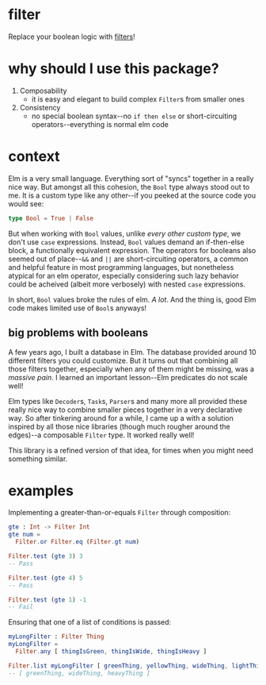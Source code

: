 # filter
Replace your boolean logic with [filters](https://package.elm-lang.org/packages/red-g/filter/latest/Filter)!

# why should I use this package?
1. Composability
   * it is easy and elegant to build complex `Filter`s from smaller ones
2. Consistency
   * no special boolean syntax--no `if then else` or short-circuiting operators--everything is normal elm code

# context
Elm is a very small language. Everything sort of "syncs" together in a really nice way.
But amongst all this cohesion, the `Bool` type always stood out to me.
It is a custom type like any other--if you peeked at the source code you would see:
```elm
type Bool = True | False
```
But when working with `Bool` values, unlike *every other custom type*, we don't use `case` expressions.
Instead, `Bool` values demand an if-then-else block, a functionally equivalent expression.
The operators for booleans also seemed out of place--`&&` and `||` are short-circuiting operators,
a common and helpful feature in most programming languages, but nonetheless atypical for an elm operator,
especially considering such lazy behavior could be acheived (albeit more verbosely) with nested `case` expressions.

In short, `Bool` values broke the rules of elm. *A lot*.
And the thing is, good Elm code makes limited use of `Bool`s anyways!
## big problems with booleans
A few years ago, I built a database in Elm. The database provided around 10 different filters you could customize.
But it turns out that combining all those filters together, especially when any of them might be missing, was a *massive pain*.
I learned an important lesson--Elm predicates do not scale well!

Elm types like `Decoder`s, `Task`s, `Parser`s and many more all provided these really nice way to combine smaller pieces together in a very declarative way.
So after tinkering around for a while, I came up a with a solution inspired by all those nice libraries (though much rougher around the edges)--a composable `Filter` type.
It worked really well!

This library is a refined version of that idea, for times when you might need something similar.
# examples
Implementing a greater-than-or-equals `Filter` through composition:
```elm
gte : Int -> Filter Int
gte num =
  Filter.or Filter.eq (Filter.gt num)

Filter.test (gte 3) 3
-- Pass

Filter.test (gte 4) 5
-- Pass

Filter.test (gte 1) -1
-- Fail
```

Ensuring that one of a list of conditions is passed:
```elm
myLongFilter : Filter Thing
myLongFilter =
  Filter.any [ thingIsGreen, thingIsWide, thingIsHeavy ]

Filter.list myLongFilter [ greenThing, yellowThing, wideThing, lightThing, heavyThing ]
-- [ greenThing, wideThing, heavyThing ]
```
